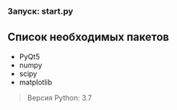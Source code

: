 ### Запуск: start.py

## Список необходимых пакетов


- PyQt5
- numpy
- scipy
- matplotlib



> Версия Python: 3.7

